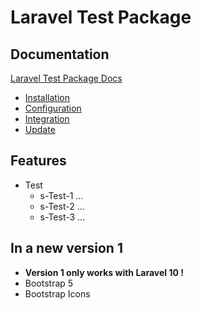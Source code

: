 # Laravel Test Package

## Documentation

[Laravel Test Package Docs](./docs/index.md)
* [Installation](./docs/installation.md)
* [Configuration](./docs/configuration.md)
* [Integration](./docs/integration.md)
* [Update](./docs/update.md)

## Features

* Test
  * s-Test-1 ...
  * s-Test-2 ...
  * s-Test-3 ...

## In a new version 1

- **Version 1 only works with Laravel 10 !**
- Bootstrap 5
- Bootstrap Icons

